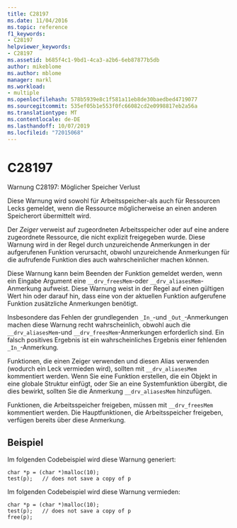 ```yaml
---
title: C28197
ms.date: 11/04/2016
ms.topic: reference
f1_keywords:
- C28197
helpviewer_keywords:
- C28197
ms.assetid: b685f4c1-9bd1-4ca3-a2b6-6eb87877b5db
author: mikeblome
ms.author: mblome
manager: markl
ms.workload:
- multiple
ms.openlocfilehash: 578b5939e8c1f581a11eb8de30baedbed4719077
ms.sourcegitcommit: 535ef05b1e553f0fc66082cd2e0998817eb2a56a
ms.translationtype: MT
ms.contentlocale: de-DE
ms.lasthandoff: 10/07/2019
ms.locfileid: "72015068"
---
```

# <a name="c28197"></a>C28197
Warnung C28197: Möglicher Speicher Verlust

 Diese Warnung wird sowohl für Arbeitsspeicher-als auch für Ressourcen Lecks gemeldet, wenn die Ressource möglicherweise an einen anderen Speicherort übermittelt wird.

 Der *Zeiger* verweist auf zugeordneten Arbeitsspeicher oder auf eine andere zugeordnete Ressource, die nicht explizit freigegeben wurde. Diese Warnung wird in der Regel durch unzureichende Anmerkungen in der aufgerufenen Funktion verursacht, obwohl unzureichende Anmerkungen für die aufrufende Funktion dies auch wahrscheinlicher machen können.

 Diese Warnung kann beim Beenden der Funktion gemeldet werden, wenn ein Eingabe Argument eine `__drv_freesMem`-oder `__drv_aliasesMem`-Anmerkung aufweist. Diese Warnung weist in der Regel auf einen gültigen Wert hin oder darauf hin, dass eine von der aktuellen Funktion aufgerufene Funktion zusätzliche Anmerkungen benötigt.

 Insbesondere das Fehlen der grundlegenden `_In_`-und `_Out_`-Anmerkungen machen diese Warnung recht wahrscheinlich, obwohl auch die `__drv_aliasesMem`-und `__drv_freesMem`-Anmerkungen erforderlich sind. Ein falsch positives Ergebnis ist ein wahrscheinliches Ergebnis einer fehlenden `_In_`-Anmerkung.

 Funktionen, die einen Zeiger verwenden und diesen Alias verwenden (wodurch ein Leck vermieden wird), sollten mit `__drv_aliasesMem` kommentiert werden. Wenn Sie eine Funktion erstellen, die ein Objekt in eine globale Struktur einfügt, oder Sie an eine Systemfunktion übergibt, die dies bewirkt, sollten Sie die Anmerkung `__drv_aliasesMem` hinzufügen.

 Funktionen, die Arbeitsspeicher freigeben, müssen mit `__drv_freesMem` kommentiert werden. Die Hauptfunktionen, die Arbeitsspeicher freigeben, verfügen bereits über diese Anmerkung.

## <a name="example"></a>Beispiel
 Im folgenden Codebeispiel wird diese Warnung generiert:

```
char *p = (char *)malloc(10);
test(p);   // does not save a copy of p
```

 Im folgenden Codebeispiel wird diese Warnung vermieden:

```
char *p = (char *)malloc(10);
test(p);   // does not save a copy of p
free(p);
```